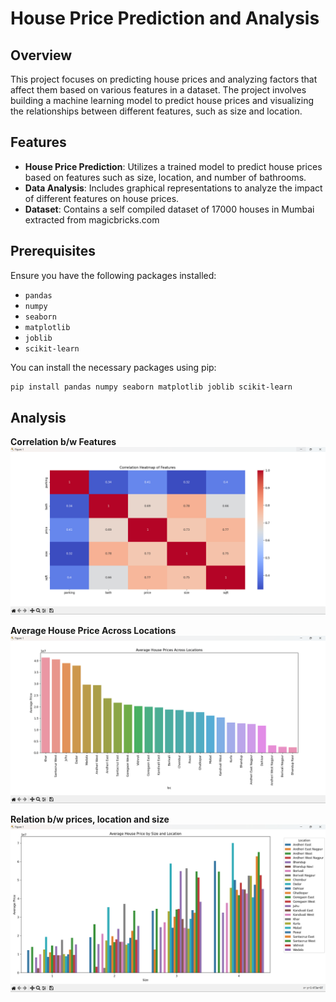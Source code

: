 # House Price Prediction and Analysis

## Overview

This project focuses on predicting house prices and analyzing factors that affect them based on various features in a dataset. The project involves building a machine learning model to predict house prices and visualizing the relationships between different features, such as size and location.

## Features

- **House Price Prediction**: Utilizes a trained model to predict house prices based on features such as size, location, and number of bathrooms.
- **Data Analysis**: Includes graphical representations to analyze the impact of different features on house prices.
- **Dataset**: Contains a self compiled dataset of 17000 houses in Mumbai extracted from magicbricks.com
## Prerequisites

Ensure you have the following packages installed:
- `pandas`
- `numpy`
- `seaborn`
- `matplotlib`
- `joblib`
- `scikit-learn`

You can install the necessary packages using pip:

```bash
pip install pandas numpy seaborn matplotlib joblib scikit-learn
```
## Analysis
**Correlation b/w Features**
![Correlation b/w Features](Plots/img.png)

**Average House Price Across Locations**
![Average House Price Across Locations](Plots/img_1.png)

**Relation b/w prices, location and size**
![Relation b/w prices, location and size](Plots/img_3.png)


